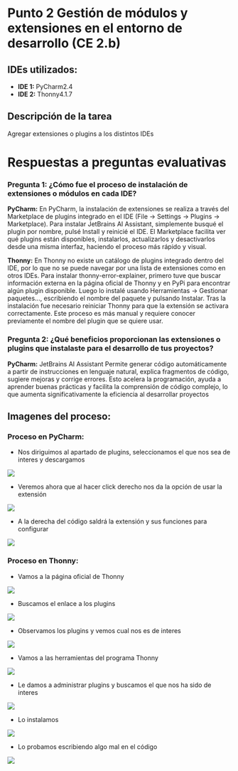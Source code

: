 # Punto 2 Gestión de módulos y extensiones en el entorno de desarrollo (CE 2.b)

## IDEs utilizados:
- **IDE 1:** PyCharm2.4
- **IDE 2:** Thonny4.1.7

## Descripción de la tarea
Agregar extensiones o plugins a los distintos IDEs

# Respuestas a preguntas evaluativas 
### Pregunta 1: ¿Cómo fue el proceso de instalación de extensiones o módulos en cada IDE?
**PyCharm:**
En PyCharm, la instalación de extensiones se realiza a través del Marketplace de plugins integrado en el IDE (File -> Settings -> Plugins -> Marketplace). Para instalar JetBrains AI Assistant, simplemente busqué el plugin por nombre, pulsé Install y reinicié el IDE. El Marketplace facilita ver qué plugins están disponibles, instalarlos, actualizarlos y desactivarlos desde una misma interfaz, haciendo el proceso más rápido y visual.

**Thonny:**
En Thonny no existe un catálogo de plugins integrado dentro del IDE, por lo que no se puede navegar por una lista de extensiones como en otros IDEs. Para instalar thonny-error-explainer, primero tuve que buscar información externa en la página oficial de Thonny y en PyPi para encontrar algún plugin disponible. Luego lo instalé usando Herramientas -> Gestionar paquetes..., escribiendo el nombre del paquete y pulsando Instalar. Tras la instalación fue necesario reiniciar Thonny para que la extensión se activara correctamente. Este proceso es más manual y requiere conocer previamente el nombre del plugin que se quiere usar.

### Pregunta 2: ¿Qué beneficios proporcionan las extensiones o plugins que instalaste para el desarrollo de tus proyectos?
**PyCharm:** JetBrains AI Assistant
Permite generar código automáticamente a partir de instrucciones en lenguaje natural, explica fragmentos de código, sugiere mejoras y corrige errores. Esto acelera la programación, ayuda a aprender buenas prácticas y facilita la comprensión de código complejo, lo que aumenta significativamente la eficiencia al desarrollar proyectos

## Imagenes del proceso:
### Proceso en PyCharm:
- Nos diriguimos al apartado de plugins, seleccionamos el que nos sea de interes y descargamos

![](capturas/extensiones/extensiones_pycharm/1.png)

- Veremos ahora que al hacer click derecho nos da la opción de usar la extensión

![](capturas/extensiones/extensiones_pycharm/2.png)

- A la derecha del código saldrá la extensión y sus funciones para configurar

![](capturas/extensiones/extensiones_pycharm/3.png)

### Proceso en Thonny:
- Vamos a la página oficial de Thonny

![](capturas/extensiones/extensiones_thonny/1.png)

- Buscamos el enlace a los plugins

![](capturas/extensiones/extensiones_thonny/2.png)

- Observamos los plugins y vemos cual nos es de interes

![](capturas/extensiones/extensiones_thonny/3.png)

- Vamos a las herramientas del programa Thonny

![](capturas/extensiones/extensiones_thonny/4.png)

- Le damos a administrar plugins y buscamos el que nos ha sido de interes

![](capturas/extensiones/extensiones_thonny/5.png)

- Lo instalamos

![](capturas/extensiones/extensiones_thonny/6.png)

- Lo probamos escribiendo algo mal en el código

![](capturas/extensiones/extensiones_thonny/7.png)